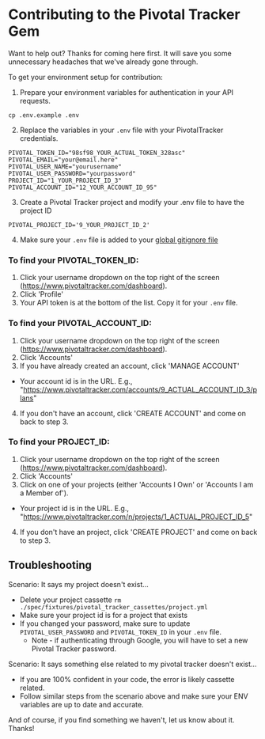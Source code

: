 # Contributing to the Pivotal Tracker Gem

Want to help out? Thanks for coming here first. It will save you some unnecessary headaches that we've already gone through.

To get your environment setup for contribution:

1. Prepare your environment variables for authentication in your API requests.

```
cp .env.example .env
```

2. Replace the variables in your `.env` file with your PivotalTracker credentials.

```
PIVOTAL_TOKEN_ID="98sf98_YOUR_ACTUAL_TOKEN_328asc"
PIVOTAL_EMAIL="your@email.here"
PIVOTAL_USER_NAME="yourusername"
PIVOTAL_USER_PASSWORD="yourpassword"
PROJECT_ID="1_YOUR_PROJECT_ID_3"
PIVOTAL_ACCOUNT_ID="12_YOUR_ACCOUNT_ID_95"
```

3. Create a Pivotal Tracker project and modify your .env file to have the project ID

```
PIVOTAL_PROJECT_ID='9_YOUR_PROJECT_ID_2'
```

4. Make sure your `.env` file is added to your [global gitignore file](https://help.github.com/articles/ignoring-files/#create-a-global-gitignore)


### To find your PIVOTAL_TOKEN_ID:
  1. Click your username dropdown on the top right of the screen (https://www.pivotaltracker.com/dashboard).
  2. Click 'Profile'
  3. Your API token is at the bottom of the list. Copy it for your `.env` file.

### To find your PIVOTAL_ACCOUNT_ID:
  1. Click your username dropdown on the top right of the screen (https://www.pivotaltracker.com/dashboard).
  2. Click 'Accounts'
  3. If you have already created an account, click 'MANAGE ACCOUNT'
  * Your account id is in the URL. E.g., "https://www.pivotaltracker.com/accounts/9_ACTUAL_ACCOUNT_ID_3/plans"
  4. If you don't have an account, click 'CREATE ACCOUNT' and come on back to step 3.

### To find your PROJECT_ID:
  1. Click your username dropdown on the top right of the screen (https://www.pivotaltracker.com/dashboard).
  2. Click 'Accounts'
  3. Click on one of your projects (either 'Accounts I Own' or 'Accounts I am a Member of').
  * Your project id is in the URL. E.g., "https://www.pivotaltracker.com/n/projects/1_ACTUAL_PROJECT_ID_5"
  4. If you don't have an project, click 'CREATE PROJECT' and come on back to step 3.

## Troubleshooting

Scenario: It says my project doesn't exist...
* Delete your project cassette `rm ./spec/fixtures/pivotal_tracker_cassettes/project.yml`
* Make sure your project id is for a project that exists
* If you changed your password, make sure to update `PIVOTAL_USER_PASSWORD` and `PIVOTAL_TOKEN_ID` in your `.env` file.
  * Note - if authenticating through Google, you will have to set a new Pivotal Tracker password.

Scenario: It says something else related to my pivotal tracker doesn't exist...
* If you are 100% confident in your code, the error is likely cassette related.
* Follow similar steps from the scenario above and make sure your ENV variables are up to date and accurate.

And of course, if you find something we haven't, let us know about it. Thanks!

